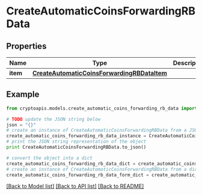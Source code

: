 # CreateAutomaticCoinsForwardingRBData


## Properties
Name | Type | Description | Notes
------------ | ------------- | ------------- | -------------
**item** | [**CreateAutomaticCoinsForwardingRBDataItem**](CreateAutomaticCoinsForwardingRBDataItem.md) |  | 

## Example

```python
from cryptoapis.models.create_automatic_coins_forwarding_rb_data import CreateAutomaticCoinsForwardingRBData

# TODO update the JSON string below
json = "{}"
# create an instance of CreateAutomaticCoinsForwardingRBData from a JSON string
create_automatic_coins_forwarding_rb_data_instance = CreateAutomaticCoinsForwardingRBData.from_json(json)
# print the JSON string representation of the object
print CreateAutomaticCoinsForwardingRBData.to_json()

# convert the object into a dict
create_automatic_coins_forwarding_rb_data_dict = create_automatic_coins_forwarding_rb_data_instance.to_dict()
# create an instance of CreateAutomaticCoinsForwardingRBData from a dict
create_automatic_coins_forwarding_rb_data_form_dict = create_automatic_coins_forwarding_rb_data.from_dict(create_automatic_coins_forwarding_rb_data_dict)
```
[[Back to Model list]](../README.md#documentation-for-models) [[Back to API list]](../README.md#documentation-for-api-endpoints) [[Back to README]](../README.md)


